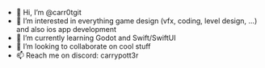 - 👋 Hi, I’m @carr0tgit
- 👀 I’m interested in everything game design (vfx, coding, level design, ...) and also ios app development
- 🌱 I’m currently learning Godot and Swift/SwiftUI
- 💞️ I’m looking to collaborate on cool stuff
- 📫 Reach me on discord: carrypott3r

<!---
carr0tgit/carr0tgit is a ✨ special ✨ repository because its `README.md` (this file) appears on your GitHub profile.
You can click the Preview link to take a look at your changes.
--->
